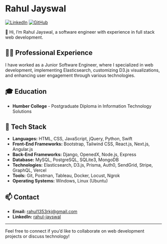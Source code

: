# Rahul Jayswal

[![LinkedIn](https://img.shields.io/badge/LinkedIn-Connect-blue)](https://www.linkedin.com/in/rahul-jayswal/)
[![GitHub](https://img.shields.io/badge/GitHub-Follow-black)](https://github.com/Rahul21j)

👋 Hi, I’m Rahul Jayswal, a software engineer with experience in full stack web development.

## 🧑‍💻 Professional Experience

I have worked as a Junior Software Engineer, where I specialized in web development, implementing Elasticsearch, customizing D3.js visualizations, and enhancing user engagement through various technologies.

## 🎓 Education

- **Humber College** - Postgraduate Diploma in Information Technology Solutions

## 🔧 Tech Stack

- **Languages:** HTML, CSS, JavaScript, jQuery, Python, Swift
- **Front-End Frameworks:** Bootstrap, Tailwind CSS, React.js, Next.js, Angular.js
- **Back-End Frameworks:** Django, OpenedX, Node.js, Express
- **Database:** MySQL, PostgreSQL, SQLite3, MongoDB
- **Technologies:** Elasticsearch, D3.js, Prisma, Auth0, SendGrid, Stripe, GraphQL, Vercel
- **Tools:** Git, Postman, Tableau, Docker, Locust, Ngrok
- **Operating Systems:** Windows, Linux (Ubuntu)

## 📫 Contact

- **Email:** [rahul1353rkj@gmail.com](mailto:rahul1353rkj@gmail.com)
- **LinkedIn:** [rahul-jayswal](https://www.linkedin.com/in/rahul-jayswal/)

---

Feel free to connect if you’d like to collaborate on web development projects or discuss technology!
